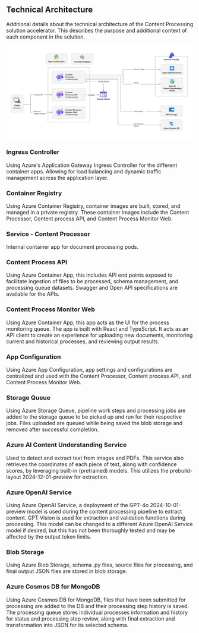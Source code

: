 ## Technical Architecture

Additional details about the technical architecture of the Content Processing solution accelerator. This describes the purpose and additional context of each component in the solution.

![image](./images/readme/solution-architecture.png)


### Ingress Controller
Using Azure's Application Gateway Ingress Controller for the different container apps. Allowing for load balancing and dynamic traffic management across the application layer.

### Container Registry
Using Azure Container Registry, container images are built, stored, and managed in a private registry. These container images include the Content Processor, Content process API, and Content Process Monitor Web.

### Service - Content Processor
Internal container app for document processing pods.

### Content Process API
Using Azure Container App, this includes API end points exposed to facilitate ingestion of files to be processed, schema management, and processing queue datasets. Swagger and Open API specifications are available for the APIs.

### Content Process Monitor Web
Using Azure Container App, this app acts as the UI for the process monitoring queue. The app is built with React and TypeScript. It acts as an API client to create an experience for uploading new documents, monitoring current and historical processes, and reviewing output results.

### App Configuration
Using Azure App Configuration, app settings and configurations are centralized and used with the Content Processor, Content process API, and Content Process Monitor Web.

### Storage Queue
Using Azure Storage Queue, pipeline work steps and processing jobs are added to the storage queue to be picked up and run for their respective jobs. Files uploaded are queued while being saved the blob storage and removed after successful completion. 

### Azure AI Content Understanding Service
Used to detect and extract text from images and PDFs. This service also retrieves the coordinates of each piece of text, along with confidence scores, by leveraging built-in (pretrained) models. This utilizes the prebuild-layout 2024-12-01-preview for extraction.

### Azure OpenAI Service
Using Azure OpenAI Service, a deployment of the GPT-4o 2024-10-01-preview model is used during the content processing pipeline to extract content. GPT Vision is used for extraction and validation functions during processing. This model can be changed to a different Azure OpenAI Service model if desired, but this has not been thoroughly tested and may be affected by the output token limits.

### Blob Storage
Using Azure Blob Storage, schema .py files, source files for processing, and final output JSON files are stored in blob storage.

### Azure Cosmos DB for MongoDB
Using Azure Cosmos DB for MongoDB, files that have been submitted for processing are added to the DB and their processing step history is saved. The processing queue stores individual processes information and history for status and processing step review, along with final extraction and transformation into JSON for its selected schema.
